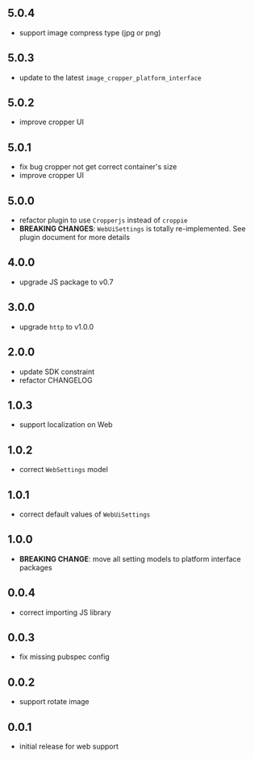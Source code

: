 ## 5.0.4

* support image compress type (jpg or png)

## 5.0.3

* update to the latest `image_cropper_platform_interface`

## 5.0.2

* improve cropper UI

## 5.0.1

* fix bug cropper not get correct container's size
* improve cropper UI

## 5.0.0

* refactor plugin to use `Cropperjs` instead of `croppie`
* **BREAKING CHANGES**: `WebUiSettings` is totally re-implemented. See plugin document for more details

## 4.0.0

* upgrade JS package to v0.7

## 3.0.0

* upgrade `http` to v1.0.0

## 2.0.0

* update SDK constraint
* refactor CHANGELOG

## 1.0.3

* support localization on Web

## 1.0.2

* correct `WebSettings` model

## 1.0.1

* correct default values of `WebUiSettings`

## 1.0.0

* **BREAKING CHANGE**: move all setting models to platform interface packages

## 0.0.4

* correct importing JS library

## 0.0.3

* fix missing pubspec config

## 0.0.2

* support rotate image

## 0.0.1

* initial release for web support